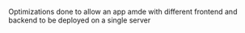 Optimizations done to allow an app amde with different frontend and backend to be deployed on a single server
